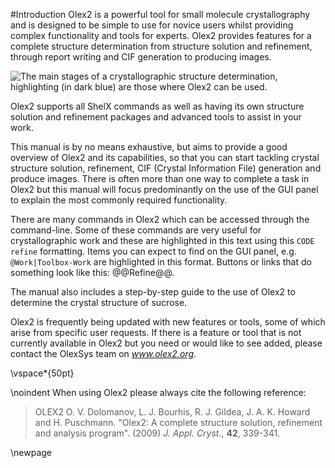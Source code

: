 #Introduction
Olex2 is a powerful tool for small molecule crystallography and is designed to be simple to use for novice users whilst providing complex functionality and tools for experts. Olex2 provides features for a complete structure determination from structure solution and refinement, through report writing and CIF generation to producing images.

![The main stages of a crystallographic structure determination, highlighting (in dark blue) are those where Olex2 can be used.](/images/introduction.png)

Olex2 supports all ShelX commands as well as having its own structure solution and refinement packages and advanced tools to assist in your work.

This manual is by no means exhaustive, but aims to provide a good overview of Olex2 and its capabilities, so that you can start tackling crystal structure solution, refinement, CIF (Crystal Information File) generation and produce images. There is often more than one way to complete a task in Olex2 but this manual will focus predominantly on the use of the GUI panel to explain the most commonly required functionality. 

There are many commands in Olex2 which can be accessed through the command-line. Some of these commands are very useful for crystallographic work and these are highlighted in this text using this `CODE refine` formatting. Items you can expect to find on the GUI panel, e.g. `@Work|Toolbox-Work` are highlighted in this format. Buttons or links that do something look like this: @@Refine@@.

The manual also includes a step-by-step guide to the use of Olex2 to determine the crystal structure of sucrose. 

Olex2 is frequently being updated with new features or tools, some of which arise from specific user requests. If there is a feature or tool that is not currently available in Olex2 but you need or would like to see added, please contact the OlexSys team on *www.olex2.org*.

\vspace*{50pt}

\noindent When using Olex2 please always cite the following reference:

>OLEX2 O. V. Dolomanov, L. J. Bourhis, R. J. Gildea, J. A. K. Howard and H. Puschmann. "Olex2: A complete structure solution, refinement and analysis program". (2009) *J. Appl. Cryst.*, **42**, 339-341.

\newpage
